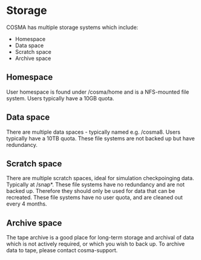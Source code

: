 # Storage

COSMA has multiple storage systems which include:
 - Homespace
 - Data space
 - Scratch space
 - Archive space

## Homespace

User homespace is found under /cosma/home and is a NFS-mounted file system.  Users typically have a 10GB quota.

## Data space

There are multiple data spaces - typically named e.g. /cosma8.  Users typically have a 10TB quota.  These file systems are not backed up but have redundancy.

## Scratch space

There are multiple scratch spaces, ideal for simulation checkpoinging data.  Typically at /snap*.  These file systems have no redundancy and are not backed up.  Therefore they should only be used for data that can be recreated.  These file systems have no user quota, and are cleaned out every 4 months.

## Archive space

The tape archive is a good place for long-term storage and archival of data which is not actively required, or which you wish to back up.  To archive data to tape, please contact cosma-support.
